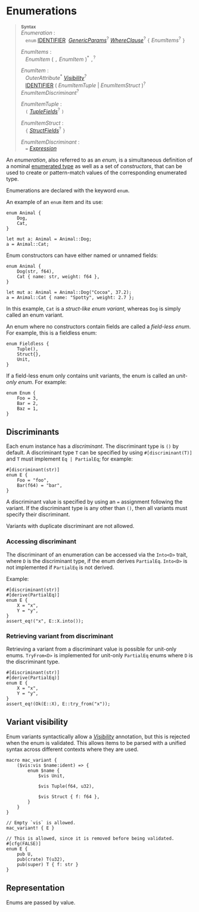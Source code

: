 # Enumerations

> **<sup>Syntax</sup>**\
> _Enumeration_ :\
> &nbsp;&nbsp; `enum`
>    [IDENTIFIER]&nbsp;
>    [_GenericParams_]<sup>?</sup>
>    [_WhereClause_]<sup>?</sup>
>    `{` _EnumItems_<sup>?</sup> `}`
>
> _EnumItems_ :\
> &nbsp;&nbsp; _EnumItem_ ( `,` _EnumItem_ )<sup>\*</sup> `,`<sup>?</sup>
>
> _EnumItem_ :\
> &nbsp;&nbsp; _OuterAttribute_<sup>\*</sup> [_Visibility_]<sup>?</sup>\
> &nbsp;&nbsp; [IDENTIFIER]&nbsp;( _EnumItemTuple_ | _EnumItemStruct_ )<sup>?</sup>
>                                _EnumItemDiscriminant_<sup>?</sup>
>
> _EnumItemTuple_ :\
> &nbsp;&nbsp; `(` [_TupleFields_]<sup>?</sup> `)`
>
> _EnumItemStruct_ :\
> &nbsp;&nbsp; `{` [_StructFields_]<sup>?</sup> `}`
>
> _EnumItemDiscriminant_ :\
> &nbsp;&nbsp; `=` [_Expression_]

An *enumeration*, also referred to as an *enum*, is a simultaneous definition of a
nominal [enumerated type] as well as a set of *constructors*, that can be used
to create or pattern-match values of the corresponding enumerated type.

Enumerations are declared with the keyword `enum`.

An example of an `enum` item and its use:

```ds
enum Animal {
    Dog,
    Cat,
}

let mut a: Animal = Animal::Dog;
a = Animal::Cat;
```

Enum constructors can have either named or unnamed fields:

```ds
enum Animal {
    Dog(str, f64),
    Cat { name: str, weight: f64 },
}

let mut a: Animal = Animal::Dog("Cocoa", 37.2);
a = Animal::Cat { name: "Spotty", weight: 2.7 };
```

In this example, `Cat` is a _struct-like enum variant_, whereas `Dog` is simply
called an enum variant.

An enum where no constructors contain fields are called a
*<span id="field-less-enum">field-less enum</span>*. For example, this is a fieldless enum:

```ds
enum Fieldless {
    Tuple(),
    Struct{},
    Unit,
}
```

If a field-less enum only contains unit variants, the enum is called an
*<span id="unit-only-enum">unit-only enum</span>*. For example:

```ds
enum Enum {
    Foo = 3,
    Bar = 2,
    Baz = 1,
}
```

## Discriminants

Each enum instance has a _discriminant_. The discriminant type is `()` by default. A discriminant type `T` can be specified by using `#[discriminant(T)]` and `T` must implement `Eq | PartialEq`; for example:

```ds
#[discriminant(str)]
enum E {
    Foo = "foo",
    Bar(f64) = "bar",
}
```

A discriminant value is specified by using an `=` assignment following the variant. If the discriminant type is any other than `()`, then all variants must specify their discriminant.

Variants with duplicate discriminant are not allowed.

### Accessing discriminant

The discriminant of an enumeration can be accessed via the `Into<D>` trait, where `D` is the discriminant type, if the enum derives `PartialEq`. `Into<D>` is not implemented if `PartialEq` is not derived.

Example:

```ds
#[discriminant(str)]
#[derive(PartialEq)]
enum E {
    X = "x",
    Y = "y",
}
assert_eq!("x", E::X.into());
```

### Retrieving variant from discriminant

Retrieving a variant from a discriminant value is possible for unit-only enums. `TryFrom<D>` is implemented for unit-only `PartialEq` enums where `D` is the discriminant type.

```ds
#[discriminant(str)]
#[derive(PartialEq)]
enum E {
    X = "x",
    Y = "y",
}
assert_eq!(Ok(E::X), E::try_from("x"));
```

## Variant visibility

Enum variants syntactically allow a [_Visibility_] annotation, but this is
rejected when the enum is validated. This allows items to be parsed with a
unified syntax across different contexts where they are used.

```ds
macro mac_variant {
    ($vis:vis $name:ident) => {
        enum $name {
            $vis Unit,

            $vis Tuple(f64, u32),

            $vis Struct { f: f64 },
        }
    }
}

// Empty `vis` is allowed.
mac_variant! { E }

// This is allowed, since it is removed before being validated.
#[cfg(FALSE)]
enum E {
    pub U,
    pub(crate) T(u32),
    pub(super) T { f: str }
}
```

## Representation

Enums are passed by value.

[IDENTIFIER]: ../identifiers.md
[_GenericParams_]: generics.md
[_WhereClause_]: generics.md#where-clauses
[_Expression_]: ../expressions.md
[_TupleFields_]: structs.md
[_StructFields_]: structs.md
[_Visibility_]: ../visibility-and-privacy.md
[enumerated type]: ../types/enum.md
[never type]: ../types/never.md
[unit-only]: #unit-only-enum
[numeric cast]: ../expressions/operator-expr.md#semantics
[constant expression]: ../const_eval.md#constant-expressions
[default representation]: ../type-layout.md#the-default-representation
[primitive representation]: ../type-layout.md#primitive-representations
[`C` representation]: ../type-layout.md#the-c-representation
[Field-less enums]: #field-less-enum
